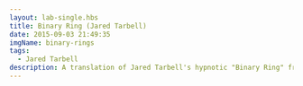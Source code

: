 ```yaml
---
layout: lab-single.hbs
title: Binary Ring (Jared Tarbell)
date: 2015-09-03 21:49:35
imgName: binary-rings
tags:
  - Jared Tarbell
description: A translation of Jared Tarbell's hypnotic "Binary Ring" from Processing to JavaScript. At first I thought this might be too much for the 2d canvas renderer. Yet it seems to work just fine. I really like Tarbell's work and since he shares the <a href="http://www.complexification.net/gallery/machines/binaryRing/appletm/BinaryRing_m.pde" target="_blank">source code</a>, I am going to do a few more of these to learn how he gets all those organic images. See his work at <a href="http://www.complexification.net/gallery/" target="_blank">complexification.net</a>.
---
```

